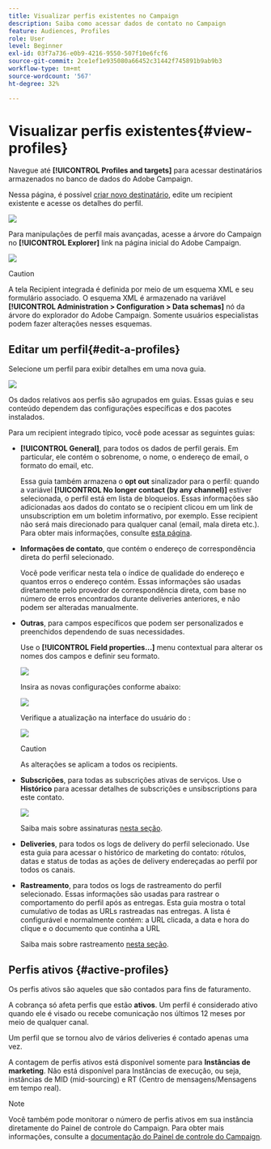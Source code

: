 ```yaml
---
title: Visualizar perfis existentes no Campaign
description: Saiba como acessar dados de contato no Campaign
feature: Audiences, Profiles
role: User
level: Beginner
exl-id: 03f7a736-e0b9-4216-9550-507f10e6fcf6
source-git-commit: 2ce1ef1e935080a66452c31442f745891b9ab9b3
workflow-type: tm+mt
source-wordcount: '567'
ht-degree: 32%

---
```


# Visualizar perfis existentes{#view-profiles}

Navegue até **[!UICONTROL Profiles and targets]** para acessar destinatários armazenados no banco de dados do Adobe Campaign.

Nessa página, é possível [criar novo destinatário](create-profiles.md), edite um recipient existente e acesse os detalhes do perfil.

![](assets/profiles-and-targets.png)

Para manipulações de perfil mais avançadas, acesse a árvore do Campaign no **[!UICONTROL Explorer]** link na página inicial do Adobe Campaign.

![](assets/recipients-in-explorer.png)


>[!CAUTION]
>
>A tela Recipient integrada é definida por meio de um esquema XML e seu formulário associado. O esquema XML é armazenado na variável **[!UICONTROL Administration > Configuration > Data schemas]** nó da árvore do explorador do Adobe Campaign. Somente usuários especialistas podem fazer alterações nesses esquemas.

## Editar um perfil{#edit-a-profiles}

Selecione um perfil para exibir detalhes em uma nova guia.

![](assets/edit-a-profile.png)

Os dados relativos aos perfis são agrupados em guias. Essas guias e seu conteúdo dependem das configurações específicas e dos pacotes instalados.

Para um recipient integrado típico, você pode acessar as seguintes guias:

* **[!UICONTROL General]**, para todos os dados de perfil gerais. Em particular, ele contém o sobrenome, o nome, o endereço de email, o formato do email, etc.

   Essa guia também armazena o **opt out** sinalizador para o perfil: quando a variável **[!UICONTROL No longer contact (by any channel)]** estiver selecionada, o perfil está em lista de bloqueios. Essas informações são adicionadas aos dados do contato se o recipient clicou em um link de unsubscription em um boletim informativo, por exemplo. Esse recipient não será mais direcionado para qualquer canal (email, mala direta etc.). Para obter mais informações, consulte [esta página](../send/quarantines.md).

* **Informações de contato**, que contém o endereço de correspondência direta do perfil selecionado.

   Você pode verificar nesta tela o índice de qualidade do endereço e quantos erros o endereço contém. Essas informações são usadas diretamente pelo provedor de correspondência direta, com base no número de erros encontrados durante deliveries anteriores, e não podem ser alteradas manualmente.

* **Outras**, para campos específicos que podem ser personalizados e preenchidos dependendo de suas necessidades.

   Use o **[!UICONTROL Field properties…]** menu contextual para alterar os nomes dos campos e definir seu formato.

   ![](assets/other-tab-field-properties.png)

   Insira as novas configurações conforme abaixo:

   ![](assets/change-field-properties.png)

   Verifique a atualização na interface do usuário do :

   ![](assets/other-tab-updated.png)


   >[!CAUTION]
   >As alterações se aplicam a todos os recipients.


* **Subscrições**, para todas as subscrições ativas de serviços. Use o **Histórico** para acessar detalhes de subscrições e unsibscriptions para este contato.

   ![](assets/subscription-tab.png)

   Saiba mais sobre assinaturas [nesta seção](../start/subscriptions.md).

* **Deliveries**, para todos os logs de delivery do perfil selecionado. Use esta guia para acessar o histórico de marketing do contato: rótulos, datas e status de todas as ações de delivery endereçadas ao perfil por todos os canais.


* **Rastreamento**, para todos os logs de rastreamento do perfil selecionado. Essas informações são usadas para rastrear o comportamento do perfil após as entregas. Esta guia mostra o total cumulativo de todas as URLs rastreadas nas entregas. A lista é configurável e normalmente contém: a URL clicada, a data e hora do clique e o documento que continha a URL

   Saiba mais sobre rastreamento [nesta seção](../start/tracking.md).


## Perfis ativos {#active-profiles}

Os perfis ativos são aqueles que são contados para fins de faturamento.

A cobrança só afeta perfis que estão **ativos**. Um perfil é considerado ativo quando ele é visado ou recebe comunicação nos últimos 12 meses por meio de qualquer canal.

Um perfil que se tornou alvo de vários deliveries é contado apenas uma vez.

A contagem de perfis ativos está disponível somente para **Instâncias de marketing**. Não está disponível para Instâncias de execução, ou seja, instâncias de MID (mid-sourcing) e RT (Centro de mensagens/Mensagens em tempo real).

>[!NOTE]
>
>Você também pode monitorar o número de perfis ativos em sua instância diretamente do Painel de controle do Campaign. Para obter mais informações, consulte a [documentação do Painel de controle do Campaign](https://experienceleague.adobe.com/docs/control-panel/using/performance-monitoring/active-profiles-monitoring.html?lang=pt-BR).
